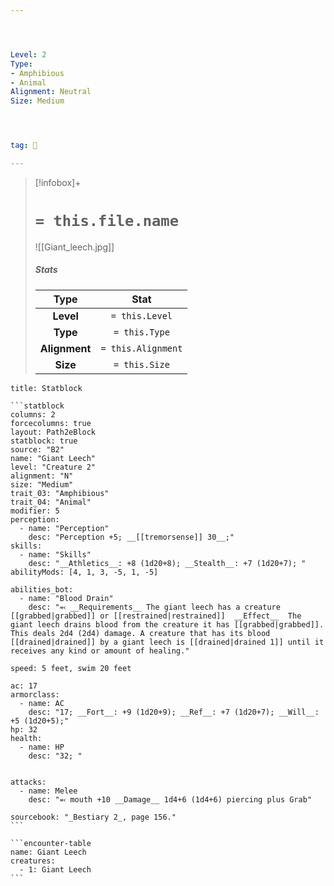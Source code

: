```yaml
---




Level: 2
Type:
- Amphibious
- Animal
Alignment: Neutral
Size: Medium




tag: 👹

---
```


> [!infobox]+
> #  `= this.file.name`
> ![[Giant_leech.jpg]]
> ##### Stats
> Type | Stat |
> :---:|:---:|
> **Level** | `= this.Level` |
> **Type** | `= this.Type` |
> **Alignment** | `= this.Alignment` |
> **Size** | `= this.Size` |



````ad-info
title: Statblock

```statblock
columns: 2
forcecolumns: true
layout: Path2eBlock
statblock: true
source: "B2"
name: "Giant Leech"
level: "Creature 2"
alignment: "N"
size: "Medium"
trait_03: "Amphibious"
trait_04: "Animal"
modifier: 5
perception:
  - name: "Perception"
    desc: "Perception +5; __[[tremorsense]] 30__;"
skills:
  - name: "Skills"
    desc: "__Athletics__: +8 (1d20+8); __Stealth__: +7 (1d20+7); "
abilityMods: [4, 1, 3, -5, 1, -5]

abilities_bot:
  - name: "Blood Drain"
    desc: "⬻ __Requirements__ The giant leech has a creature [[grabbed|grabbed]] or [[restrained|restrained]]  __Effect__  The giant leech drains blood from the creature it has [[grabbed|grabbed]]. This deals 2d4 (2d4) damage. A creature that has its blood [[drained|drained]] by a giant leech is [[drained|drained 1]] until it receives any kind or amount of healing."

speed: 5 feet, swim 20 feet

ac: 17
armorclass:
  - name: AC
    desc: "17; __Fort__: +9 (1d20+9); __Ref__: +7 (1d20+7); __Will__: +5 (1d20+5);"
hp: 32
health:
  - name: HP
    desc: "32; "


attacks:
  - name: Melee
    desc: "⬻ mouth +10 __Damage__ 1d4+6 (1d4+6) piercing plus Grab"

sourcebook: "_Bestiary 2_, page 156."
```

```encounter-table
name: Giant Leech
creatures:
  - 1: Giant Leech
```

````


